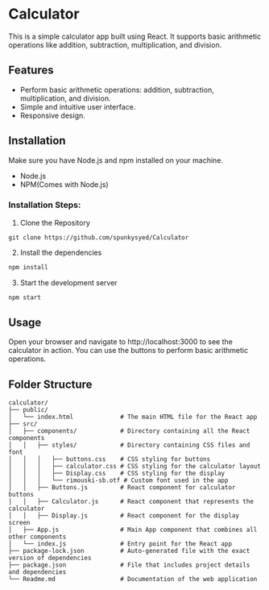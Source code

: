 # Calculator
This is a simple calculator app built using React. It supports basic arithmetic operations like addition, subtraction, multiplication, and division.

## Features

- Perform basic arithmetic operations: addition, subtraction, multiplication, and division.
- Simple and intuitive user interface.
- Responsive design.

## Installation

Make sure you have Node.js and npm installed on your machine.
- Node.js
- NPM(Comes with Node.js)

### Installation Steps:
1. Clone the Repository
  ```
  git clone https://github.com/spunkysyed/Calculator
  ```

2. Install the dependencies
  ```bash
  npm install
  ```

3. Start the development server
  ```bash
  npm start
  ```

## Usage
Open your browser and navigate to http://localhost:3000 to see the calculator in action. You can use the buttons to perform basic arithmetic operations.

## Folder Structure
```
calculator/
├── public/
│   └── index.html             # The main HTML file for the React app
├── src/
│   ├── components/            # Directory containing all the React components
│   │   ├── styles/            # Directory containing CSS files and font
│   │   │   ├── buttons.css    # CSS styling for buttons
│   │   │   ├── calculator.css # CSS styling for the calculator layout
│   │   │   ├── Display.css    # CSS styling for the display
│   │   │   └── rimouski-sb.otf # Custom font used in the app
│   │   ├── Buttons.js         # React component for calculator buttons
│   │   ├── Calculator.js      # React component that represents the calculator
│   │   ├── Display.js         # React component for the display screen
│   ├── App.js                 # Main App component that combines all other components
│   └── index.js               # Entry point for the React app
├── package-lock.json          # Auto-generated file with the exact version of dependencies
├── package.json               # File that includes project details and dependencies
└── Readme.md                  # Documentation of the web application
```